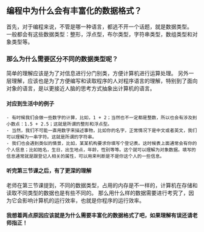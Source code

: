 ## 编程中为什么会有丰富化的数据格式？

首先，对于编程来说，不管是哪一种语言，都逃不开一个话题，就是数据类型。
一般都会有这些数据类型：整形，浮点型，布尔类型，字符串类型，数组类型和对象类型等。

### 那么为什么需要区分不同的数据类型呢？
简单的理解应该是为了对信息进行分门别类，方便计算机进行运算处理。
另外一层理解，应该也是为了方便编写和读取程序的人对程序语言的理解，特别到了面向对象的语言，是以更接近人脑的思考方式抽象出计算机的语言。

#### 对应到生活中的例子

    - 有时候我们会做一些数字的计算，比如，1 + 2；当然也不一定都是整数，所以也会有涉及到小数点：1.5 + 2.5；这就是所谓的整形和浮点型。
    - 当然，我们不可能一直用数字来描述事物，比如你的名字，正常情况下是中文或者英文，我们可以理解为一串字符。这就是所谓的字符串。
    - 我们也会遇到类似的情景，比如，某某机构要求你填写个登记表。这时候表上面通常会有你的个人信息；比如姓名，生日，出生地点，年龄，性别等等。这个就可以理解为对象数据。填写的信息通常就是跟登记人相关的属性，可以用来判断是不是你这个人的一些信息。

#### 听完第三节课之后，有了更深的理解
老师在第三节课提到，不同的数据类型，占用的内存是不一样的，计算机在存储和读取不同类型的数据也是有些不同的。
那么用什么样的数据需要进行考究了，因为它会影响计算机的运行效率，也就是你程序的运行效率。

#### 我想着两点原因应该就是为什么需要丰富化的数据格式了吧，如果理解有误还请老师指正！
